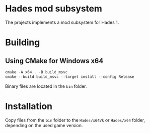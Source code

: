 
# Hades mod subsystem

The projects implements a mod subsystem for Hades 1.

# Building

## Using CMake for Windows x64

```powershell
cmake -A x64 . -B build_msvc
cmake --build build_msvc --target install --config Release
```

Binary files are located in the `bin` folder.

# Installation

Copy files from the `bin` folder to the `Hades/x64Vk` or `Hades/x64` folder, depending on the used game version.
